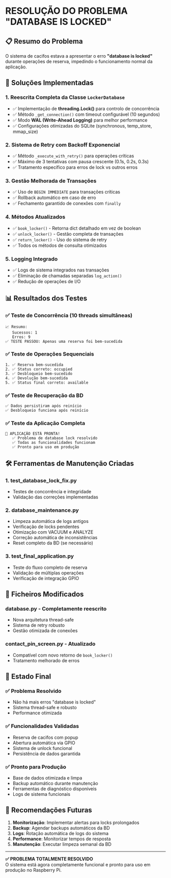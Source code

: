 # RESOLUÇÃO DO PROBLEMA "DATABASE IS LOCKED"

## 📋 Resumo do Problema
O sistema de cacifos estava a apresentar o erro **"database is locked"** durante operações de reserva, impedindo o funcionamento normal da aplicação.

## 🔧 Soluções Implementadas

### 1. **Reescrita Completa da Classe `LockerDatabase`**
- ✅ Implementação de **threading.Lock()** para controlo de concorrência
- ✅ Método `_get_connection()` com timeout configurável (10 segundos)
- ✅ Modo **WAL (Write-Ahead Logging)** para melhor performance
- ✅ Configurações otimizadas do SQLite (synchronous, temp_store, mmap_size)

### 2. **Sistema de Retry com Backoff Exponencial**
- ✅ Método `_execute_with_retry()` para operações críticas
- ✅ Máximo de 3 tentativas com pausa crescente (0.1s, 0.2s, 0.3s)
- ✅ Tratamento específico para erros de lock vs outros erros

### 3. **Gestão Melhorada de Transações**
- ✅ Uso de `BEGIN IMMEDIATE` para transações críticas
- ✅ Rollback automático em caso de erro
- ✅ Fechamento garantido de conexões com `finally`

### 4. **Métodos Atualizados**
- ✅ `book_locker()` - Retorna dict detalhado em vez de boolean
- ✅ `unlock_locker()` - Gestão completa de transações
- ✅ `return_locker()` - Uso do sistema de retry
- ✅ Todos os métodos de consulta otimizados

### 5. **Logging Integrado**
- ✅ Logs de sistema integrados nas transações
- ✅ Eliminação de chamadas separadas `log_action()`
- ✅ Redução de operações de I/O

## 📊 Resultados dos Testes

### ✅ Teste de Concorrência (10 threads simultâneas)
```
📈 Resumo:
   Sucessos: 1
   Erros: 9
✅ TESTE PASSOU: Apenas uma reserva foi bem-sucedida
```

### ✅ Teste de Operações Sequenciais
```
1. ✅ Reserva bem-sucedida
2. ✅ Status correto: occupied  
3. ✅ Desbloqueio bem-sucedido
4. ✅ Devolução bem-sucedida
5. ✅ Status final correto: available
```

### ✅ Teste de Recuperação da BD
```
✅ Dados persistiram após reinício
✅ Desbloqueio funciona após reinício
```

### ✅ Teste da Aplicação Completa
```
🎉 APLICAÇÃO ESTÁ PRONTA!
   ✅ Problema de database lock resolvido
   ✅ Todas as funcionalidades funcionam
   ✅ Pronto para uso em produção
```

## 🛠️ Ferramentas de Manutenção Criadas

### 1. **test_database_lock_fix.py**
- Testes de concorrência e integridade
- Validação das correções implementadas

### 2. **database_maintenance.py**
- Limpeza automática de logs antigos
- Verificação de locks pendentes
- Otimização com VACUUM e ANALYZE
- Correção automática de inconsistências
- Reset completo da BD (se necessário)

### 3. **test_final_application.py**
- Teste do fluxo completo de reserva
- Validação de múltiplas operações
- Verificação de integração GPIO

## 📁 Ficheiros Modificados

### **database.py** - Completamente reescrito
- Nova arquitetura thread-safe
- Sistema de retry robusto
- Gestão otimizada de conexões

### **contact_pin_screen.py** - Atualizado
- Compatível com novo retorno de `book_locker()`
- Tratamento melhorado de erros

## 🚀 Estado Final

### ✅ **Problema Resolvido**
- Não há mais erros "database is locked"
- Sistema thread-safe e robusto
- Performance otimizada

### ✅ **Funcionalidades Validadas**
- Reserva de cacifos com popup
- Abertura automática via GPIO
- Sistema de unlock funcional
- Persistência de dados garantida

### ✅ **Pronto para Produção**
- Base de dados otimizada e limpa
- Backup automático durante manutenção
- Ferramentas de diagnóstico disponíveis
- Logs de sistema funcionais

## 🔮 Recomendações Futuras

1. **Monitorização**: Implementar alertas para locks prolongados
2. **Backup**: Agendar backups automáticos da BD
3. **Logs**: Rotação automática de logs do sistema
4. **Performance**: Monitorizar tempos de resposta
5. **Manutenção**: Executar limpeza semanal da BD

---

**✅ PROBLEMA TOTALMENTE RESOLVIDO**  
O sistema está agora completamente funcional e pronto para uso em produção no Raspberry Pi.